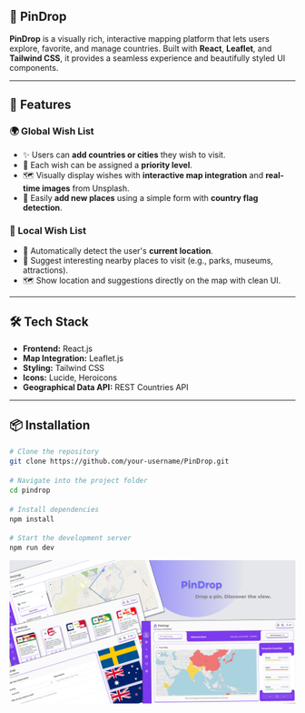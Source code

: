 ## 📌 PinDrop

**PinDrop** is a visually rich, interactive mapping platform that lets users explore, favorite, and manage countries. Built with **React**, **Leaflet**, and **Tailwind CSS**, it provides a seamless experience and beautifully styled UI components.

---

## 🚀 Features

### 🌍 Global Wish List
- ✨ Users can **add countries or cities** they wish to visit.
- 🎯 Each wish can be assigned a **priority level**.
- 🗺️ Visually display wishes with **interactive map integration** and **real-time images** from Unsplash.
- 🏁 Easily **add new places** using a simple form with **country flag detection**.

### 📌 Local Wish List
- 📍 Automatically detect the user's **current location**.
- 🧭 Suggest interesting nearby places to visit (e.g., parks, museums, attractions).
- 🗺️ Show location and suggestions directly on the map with clean UI.

---

## 🛠️ Tech Stack

- **Frontend:** React.js  
- **Map Integration:** Leaflet.js  
- **Styling:** Tailwind CSS  
- **Icons:** Lucide, Heroicons  
- **Geographical Data API:** REST Countries API  

---

## 📦 Installation

```bash
# Clone the repository
git clone https://github.com/your-username/PinDrop.git

# Navigate into the project folder
cd pindrop

# Install dependencies
npm install

# Start the development server
npm run dev
```
![image alt](https://github.com/Ali-dotcom98/PinDrop/blob/main/Desktop%20-%201.png?raw=true)

